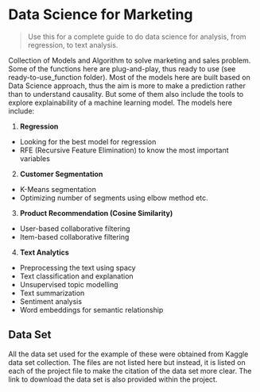 # Data Science for Marketing

> Use this for a complete guide to do data science for analysis, from regression, to text analysis.

Collection of Models and Algorithm to solve marketing and sales problem. Some of the functions here are plug-and-play, thus ready to use (see ready-to-use_function folder). Most of the models here are built based on Data Science approach, thus the aim is more to make a prediction rather than to understand causality. But some of them also include the tools to explore explainability of a machine learning model. The models here include:

1. **Regression**
  - Looking for the best model for regression
  - RFE (Recursive Feature Elimination) to know the most important variables
  
2. **Customer Segmentation**
  - K-Means segmentation
  - Optimizing number of segments using elbow method etc.

3. **Product Recommendation (Cosine Similarity)**
  - User-based collaborative filtering
  - Item-based collaborative filtering

4. **Text Analytics**
  - Preprocessing the text using spacy
  - Text classification and explanation
  - Unsupervised topic modelling
  - Text summarization
  - Sentiment analysis
  - Word embeddings for semantic relationship


## Data Set

All the data set used for the example of these were obtained from Kaggle data set collection. The files are not listed here but instead, it is listed on each of the project file to make the citation of the data set more clear. The link to download the data set is also provided within the project.
